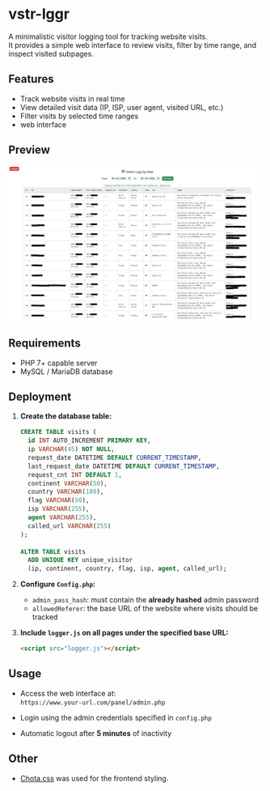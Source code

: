 # vstr-lggr

A minimalistic visitor logging tool for tracking website visits.  
It provides a simple web interface to review visits, filter by time range, and inspect visited subpages.  


## Features

- Track website visits in real time  
- View detailed visit data (IP, ISP, user agent, visited URL, etc.)  
- Filter visits by selected time ranges  
- web interface 

## Preview

![Screenshot web interface](https://raw.githubusercontent.com/vadimcx/vstr-lggr/refs/heads/main/msc/imgs/Screenshot.png)


## Requirements

- PHP 7+ capable server  
- MySQL / MariaDB database  


## Deployment

1. **Create the database table:**

   ```sql
   CREATE TABLE visits (
     id INT AUTO_INCREMENT PRIMARY KEY,
     ip VARCHAR(45) NOT NULL,
     request_date DATETIME DEFAULT CURRENT_TIMESTAMP,
     last_request_date DATETIME DEFAULT CURRENT_TIMESTAMP,
     request_cnt INT DEFAULT 1,
     continent VARCHAR(50),
     country VARCHAR(100),
     flag VARCHAR(50),
     isp VARCHAR(255),
     agent VARCHAR(255),
     called_url VARCHAR(255)
   );

   ALTER TABLE visits 
     ADD UNIQUE KEY unique_visitor 
     (ip, continent, country, flag, isp, agent, called_url);
   ```

2. **Configure `Config.php`:**

   - `admin_pass_hash`: must contain the **already hashed** admin password  
   - `allowedReferer`: the base URL of the website where visits should be tracked  

3. **Include `logger.js` on all pages under the specified base URL:**

   ```html
   <script src="logger.js"></script>
   ```

## Usage

- Access the web interface at:  
  `https://www.your-url.com/panel/admin.php`  

- Login using the admin credentials specified in `config.php`  

- Automatic logout after **5 minutes** of inactivity  


## Other

- [Chota.css](https://github.com/jenil/chota) was used for the frontend styling.  

